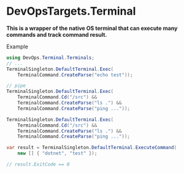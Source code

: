 # DevOpsTargets.Terminal

**This is a wrapper of the native OS terminal that can execute many commands and track command result.**

Example
```csharp
using DevOps.Terminal.Terminals;
// ...
TerminalSingleton.DefaultTerminal.Exec(
	TerminalCommand.CreateParse("echo test"));

// pipe
TerminalSingleton.DefaultTerminal.Exec(
	TerminalCommand.Cd("/src") &&
	TerminalCommand.CreateParse("ls .") &&
	TerminalCommand.CreateParse("ping ..."));

TerminalSingleton.DefaultTerminal.Exec(
	TerminalCommand.Cd("/src") &&
	TerminalCommand.CreateParse("ls .") &&
	TerminalCommand.CreateParse("ping ..."));

var result = TerminalSingleton.DefaultTerminal.ExecuteCommand(
	new [] { "dotnet", "test" });

// result.ExitCode == 0
```
